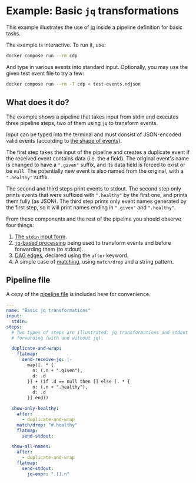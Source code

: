 # Example: Basic `jq` transformations

This example illustrates the use of
[jq](https://stedolan.github.io/jq/) inside a pipeline definition for
basic tasks.

The example is interactive. To run it, use:

```bash
docker compose run --rm cdp
```

And type in various events into standard input. Optionally, you may
use the given test event file to try a few:

```bash
docker compose run --rm -T cdp < test-events.ndjson
```

## What does it do?

The example shows a pipeline that takes input from stdin and executes
three pipeline steps, two of them using `jq` to transform events.

Input can be typed into the terminal and must consist of JSON-encoded
valid events (according to [the shape of
events](/../../#what-cdp-understands-by-data)).

The first step takes the input of the pipeline and creates a duplicate
event if the received event contains data (i.e. the `d` field). The
original event's name is changed to have a `".given"` suffix, and its
data field is forced to exist or be `null`. The potentially new event
is also named from the original, with a `".healthy"` suffix.

The second and third steps print events to stdout. The second step
only prints events that were suffixed with `".healthy"` by the first
one, and prints them fully (as JSON). The third step prints only event
names generated by the first step, so it will print names ending in
`".given"` and `".healthy"`.

From these components and the rest of the pipeline you should observe
four things:
1. [The `stdin` input form](/../../#stdin).
1. [`jq`-based processing](/../../#jq-expressions) being used to
   transform events and before forwarding them (to stdout).
1. [DAG edges](/../../#step-dependencies), declared using the `after`
   keyword.
1. A simple case of [matching](/../../#pattern-matching), using
   `match/drop` and a string pattern.

## Pipeline file

A copy of the [pipeline file](pipeline.yaml) is included here for
convenience.

```yaml
---
name: "Basic jq transformations"
input:
  stdin:
steps:
  # Two types of steps are illustrated: jq transformations and stdout
  # forwarding (with and without jq).

  duplicate-and-wrap:
    flatmap:
      send-receive-jq: |-
        map([. * {
          n: (.n + ".given"),
          d: .d
        }] + (if .d == null then [] else [. * {
          n: (.n + ".healthy"),
          d: .d
        }] end))

  show-only-healthy:
    after:
      - duplicate-and-wrap
    match/drop: "#.healthy"
    flatmap:
      send-stdout:

  show-all-names:
    after:
      - duplicate-and-wrap
    flatmap:
      send-stdout:
        jq-expr: ".[].n"

```

